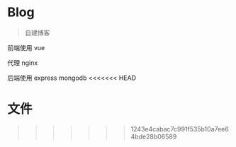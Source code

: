 # Blog
> 自建博客

前端使用 vue

代理 nginx

后端使用 express  mongodb
<<<<<<< HEAD

文件
=======
>>>>>>> 1243e4cabac7c991f535b10a7ee64bde28b06589
